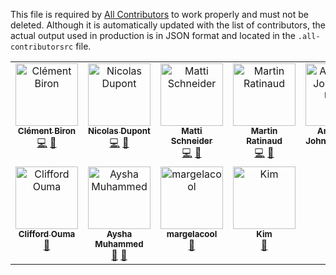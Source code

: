 This file is required by [All Contributors](https://allcontributors.org/) to work properly and must not be deleted. Although it is automatically updated with the list of contributors, the actual output used in production is in JSON format and located in the `.all-contributorsrc` file.

<!-- ALL-CONTRIBUTORS-LIST:START - Do not remove or modify this section -->
<!-- prettier-ignore-start -->
<!-- markdownlint-disable -->
<table>
  <tbody>
    <tr>
      <td align="center" valign="top" width="14.28%"><a href="https://clementbiron.com/"><img src="https://avatars.githubusercontent.com/u/364319?v=4?s=100" width="100px;" alt="Clément Biron"/><br /><sub><b>Clément Biron</b></sub></a><br /><a href="https://github.com/OpenTermsArchive/docs/commits?author=clementbiron" title="Code">💻</a> <a href="https://github.com/OpenTermsArchive/docs/commits?author=clementbiron" title="Documentation">📖</a></td>
      <td align="center" valign="top" width="14.28%"><a href="https://github.com/Ndpnt"><img src="https://avatars.githubusercontent.com/u/1098708?v=4?s=100" width="100px;" alt="Nicolas Dupont"/><br /><sub><b>Nicolas Dupont</b></sub></a><br /><a href="https://github.com/OpenTermsArchive/docs/commits?author=Ndpnt" title="Code">💻</a> <a href="https://github.com/OpenTermsArchive/docs/commits?author=Ndpnt" title="Documentation">📖</a></td>
      <td align="center" valign="top" width="14.28%"><a href="https://mattischneider.fr/"><img src="https://avatars.githubusercontent.com/u/222463?v=4?s=100" width="100px;" alt="Matti Schneider"/><br /><sub><b>Matti Schneider</b></sub></a><br /><a href="https://github.com/OpenTermsArchive/docs/commits?author=MattiSG" title="Code">💻</a> <a href="https://github.com/OpenTermsArchive/docs/commits?author=MattiSG" title="Documentation">📖</a></td>
      <td align="center" valign="top" width="14.28%"><a href="http://bit.ly/work-with-martin"><img src="https://avatars.githubusercontent.com/u/4191809?v=4?s=100" width="100px;" alt="Martin Ratinaud"/><br /><sub><b>Martin Ratinaud</b></sub></a><br /><a href="https://github.com/OpenTermsArchive/docs/commits?author=martinratinaud" title="Code">💻</a> <a href="https://github.com/OpenTermsArchive/docs/commits?author=martinratinaud" title="Documentation">📖</a></td>
      <td align="center" valign="top" width="14.28%"><a href="https://github.com/emmanuellar"><img src="https://avatars.githubusercontent.com/u/41474439?v=4?s=100" width="100px;" alt="Amarachi Johnson-Ubah"/><br /><sub><b>Amarachi Johnson-Ubah</b></sub></a><br /><a href="https://github.com/OpenTermsArchive/docs/commits?author=emmanuellar" title="Documentation">📖</a></td>
      <td align="center" valign="top" width="14.28%"><a href="https://antonin.one/"><img src="https://avatars.githubusercontent.com/u/30950182?v=4?s=100" width="100px;" alt="Antonin Del Fabbro"/><br /><sub><b>Antonin Del Fabbro</b></sub></a><br /><a href="https://github.com/OpenTermsArchive/docs/commits?author=AntoninDelFabbro" title="Code">💻</a></td>
      <td align="center" valign="top" width="14.28%"><a href="https://md.engineer/"><img src="https://avatars.githubusercontent.com/u/15629602?v=4?s=100" width="100px;" alt="Stanley Ndagi"/><br /><sub><b>Stanley Ndagi</b></sub></a><br /><a href="https://github.com/OpenTermsArchive/docs/commits?author=NdagiStanley" title="Documentation">📖</a></td>
    </tr>
    <tr>
      <td align="center" valign="top" width="14.28%"><a href="https://github.com/Cli4d"><img src="https://avatars.githubusercontent.com/u/56266330?v=4?s=100" width="100px;" alt="Clifford Ouma"/><br /><sub><b>Clifford Ouma</b></sub></a><br /><a href="https://github.com/OpenTermsArchive/docs/commits?author=Cli4d" title="Documentation">📖</a></td>
      <td align="center" valign="top" width="14.28%"><a href="https://github.com/Aysha-py"><img src="https://avatars.githubusercontent.com/u/64032658?v=4?s=100" width="100px;" alt="Aysha Muhammed"/><br /><sub><b>Aysha Muhammed</b></sub></a><br /><a href="https://github.com/OpenTermsArchive/docs/commits?author=Aysha-py" title="Documentation">📖</a> <a href="#promotion-Aysha-py" title="Promotion">📣</a></td>
      <td align="center" valign="top" width="14.28%"><a href="https://github.com/margelacool"><img src="https://avatars.githubusercontent.com/u/74462536?v=4?s=100" width="100px;" alt="margelacool "/><br /><sub><b>margelacool </b></sub></a><br /><a href="#ideas-margelacool" title="Ideas, Planning, & Feedback">🤔</a></td>
      <td align="center" valign="top" width="14.28%"><a href="https://github.com/kim2304"><img src="https://avatars.githubusercontent.com/u/197624775?v=4?s=100" width="100px;" alt="Kim"/><br /><sub><b>Kim</b></sub></a><br /><a href="#ideas-kim2304" title="Ideas, Planning, & Feedback">🤔</a></td>
    </tr>
  </tbody>
</table>

<!-- markdownlint-restore -->
<!-- prettier-ignore-end -->

<!-- ALL-CONTRIBUTORS-LIST:END -->
